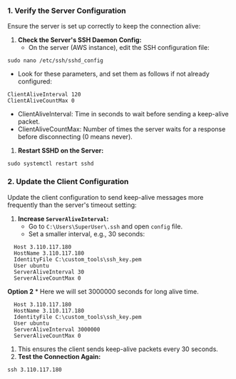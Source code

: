 ### **1\. Verify the Server Configuration**

Ensure the server is set up correctly to keep the connection alive:

1.  **Check the Server's SSH Daemon Config:**
    *   On the server (AWS instance), edit the SSH configuration file:
```
sudo nano /etc/ssh/sshd_config
```
*   Look for these parameters, and set them as follows if not already configured:
```
ClientAliveInterval 120
ClientAliveCountMax 0
```
*   ClientAliveInterval: Time in seconds to wait before sending a keep-alive packet.
*   ClientAliveCountMax: Number of times the server waits for a response before disconnecting (0 means never).

1.  **Restart SSHD on the Server:**
```
sudo systemctl restart sshd
```
### **2\. Update the Client Configuration**

Update the client configuration to send keep-alive messages more frequently than the server's timeout setting:

1.  **Increase `ServerAliveInterval`:**
    *   Go to `C:\Users\SuperUser\.ssh` and open `config` file.
    *   Set a smaller interval, e.g., 30 seconds:  

```
  Host 3.110.117.180
  HostName 3.110.117.180
  IdentityFile C:\custom_tools\ssh_key.pem
  User ubuntu
  ServerAliveInterval 30
  ServerAliveCountMax 0
```
**Option 2**
     *   Here we will set 3000000 seconds for long alive time.
```
  Host 3.110.117.180
  HostName 3.110.117.180
  IdentityFile C:\custom_tools\ssh_key.pem
  User ubuntu
  ServerAliveInterval 3000000
  ServerAliveCountMax 0
```
1.  This ensures the client sends keep-alive packets every 30 seconds.
2.  **Test the Connection Again:**

```
ssh 3.110.117.180
```
